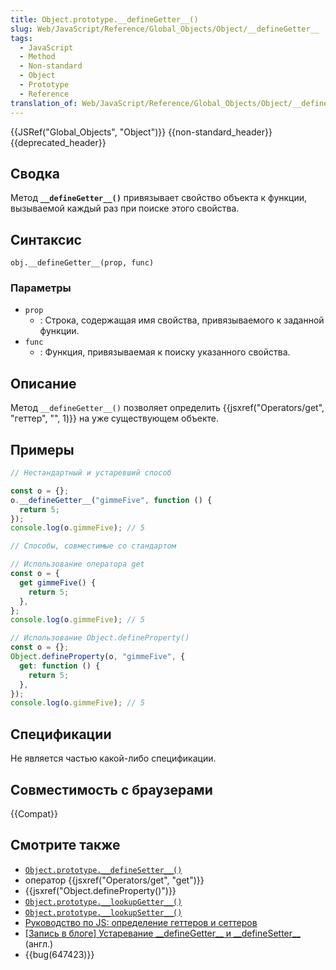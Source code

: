 ```yaml
---
title: Object.prototype.__defineGetter__()
slug: Web/JavaScript/Reference/Global_Objects/Object/__defineGetter__
tags:
  - JavaScript
  - Method
  - Non-standard
  - Object
  - Prototype
  - Reference
translation_of: Web/JavaScript/Reference/Global_Objects/Object/__defineGetter__
---
```


{{JSRef("Global_Objects", "Object")}} {{non-standard_header}} {{deprecated_header}}

## Сводка

Метод **`__defineGetter__()`** привязывает свойство объекта к функции, вызываемой каждый раз при поиске этого свойства.

## Синтаксис

```
obj.__defineGetter__(prop, func)
```

### Параметры

- `prop`
  - : Строка, содержащая имя свойства, привязываемого к заданной функции.
- `func`
  - : Функция, привязываемая к поиску указанного свойства.

## Описание

Метод `__defineGetter__()` позволяет определить {{jsxref("Operators/get", "геттер", "", 1)}} на уже существующем объекте.

## Примеры

```js
// Нестандартный и устаревший способ

const o = {};
o.__defineGetter__("gimmeFive", function () {
  return 5;
});
console.log(o.gimmeFive); // 5

// Способы, совместимые со стандартом

// Использование оператора get
const o = {
  get gimmeFive() {
    return 5;
  },
};
console.log(o.gimmeFive); // 5

// Использование Object.defineProperty()
const o = {};
Object.defineProperty(o, "gimmeFive", {
  get: function () {
    return 5;
  },
});
console.log(o.gimmeFive); // 5
```

## Спецификации

Не является частью какой-либо спецификации.

## Совместимость с браузерами

{{Compat}}

## Смотрите также

- [`Object.prototype.__defineSetter__()`](/ru/docs/Web/JavaScript/Reference/Global_Objects/Object/__defineSetter__)
- оператор {{jsxref("Operators/get", "get")}}
- {{jsxref("Object.defineProperty()")}}
- [`Object.prototype.__lookupGetter__()`](/ru/docs/Web/JavaScript/Reference/Global_Objects/Object/__lookupGetter__)
- [`Object.prototype.__lookupSetter__()`](/ru/docs/Web/JavaScript/Reference/Global_Objects/Object/__lookupSetter__)
- [Руководство по JS: определение геттеров и сеттеров](/ru/docs/Web/JavaScript/Guide_ru/Working_with_Objects#.D0.9E.D0.BF.D1.80.D0.B5.D0.B4.D0.B5.D0.BB.D0.B5.D0.BD.D0.B8.D0.B5_.D0.B3.D0.B5.D1.82.D1.82.D0.B5.D1.80.D0.BE.D0.B2_.D0.B8_.D1.81.D0.B5.D1.82.D1.82.D0.B5.D1.80.D0.BE.D0.B2)
- [\[Запись в блоге\] Устаревание \_\_defineGetter\_\_ и \_\_defineSetter\_\_](http://whereswalden.com/2010/04/16/more-spidermonkey-changes-ancient-esoteric-very-rarely-used-syntax-for-creating-getters-and-setters-is-being-removed/) (англ.)
- {{bug(647423)}}
